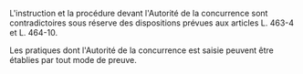 L'instruction et la procédure devant l'Autorité de la concurrence sont contradictoires sous réserve des dispositions prévues aux articles L. 463-4 et L. 464-10.

Les pratiques dont l'Autorité de la concurrence est saisie peuvent être établies par tout mode de preuve.

